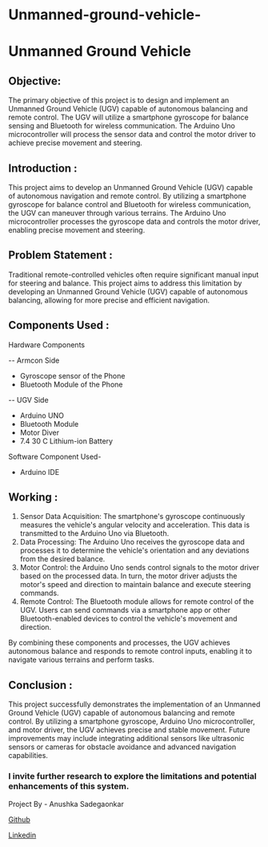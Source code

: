 # Unmanned-ground-vehicle-
# Unmanned Ground Vehicle   
## Objective: 
The primary objective of this project is to design and implement an Unmanned Ground Vehicle (UGV) capable of autonomous balancing and remote control. The UGV will utilize a smartphone gyroscope for balance sensing and Bluetooth for wireless communication. The Arduino Uno microcontroller will process the sensor data and control the motor driver to achieve precise movement and steering.
## Introduction : 
This project aims to develop an Unmanned Ground Vehicle (UGV) capable of autonomous navigation and remote control. By utilizing a smartphone gyroscope for balance control and Bluetooth for wireless communication, the UGV can maneuver through various terrains. The Arduino Uno microcontroller processes the gyroscope data and controls the motor driver, enabling precise movement and steering.

## Problem Statement : 
Traditional remote-controlled vehicles often require significant manual input for steering and balance. This project aims to address this limitation by developing an Unmanned Ground Vehicle (UGV) capable of autonomous balancing, allowing for more precise and efficient navigation.

## Components Used :
Hardware Components 

-- Armcon Side
- Gyroscope sensor of the Phone 
- Bluetooth Module of the Phone

-- UGV Side 
- Arduino UNO 
- Bluetooth Module 
- Motor Diver 
- 7.4 30 C Lithium-ion Battery 

Software Component Used- 
- Arduino IDE

## Working : 
1. Sensor Data Acquisition: The smartphone's gyroscope continuously measures the vehicle's angular velocity and acceleration. This data is transmitted to the Arduino Uno via Bluetooth.
2. Data Processing: The Arduino Uno receives the gyroscope data and processes it to determine the vehicle's orientation and any deviations from the desired balance.
3. Motor Control: the Arduino Uno sends control signals to the motor driver based on the processed data. In turn, the motor driver adjusts the motor's speed and direction to maintain balance and execute steering commands.
4. Remote Control: The Bluetooth module allows for remote control of the UGV. Users can send commands via a smartphone app or other Bluetooth-enabled devices to control the vehicle's movement and direction.

By combining these components and processes, the UGV achieves autonomous balance and responds to remote control inputs, enabling it to navigate various terrains and perform tasks. 

## Conclusion : 
This project successfully demonstrates the implementation of an Unmanned Ground Vehicle (UGV) capable of autonomous balancing and remote control. By utilizing a smartphone gyroscope, Arduino Uno microcontroller, and motor driver, the UGV achieves precise and stable movement. Future improvements may include integrating additional sensors like ultrasonic sensors or cameras for obstacle avoidance and advanced navigation capabilities.

### I invite further research to explore the limitations and potential enhancements of this system.

Project By - Anushka Sadegaonkar 

[Github](https://github.com/anushh13)

[Linkedin](https://www.linkedin.com/in/anushka-sadegaonkar/)







